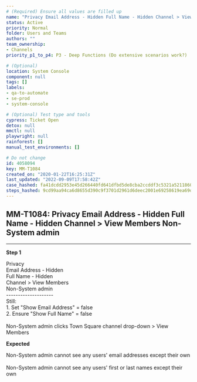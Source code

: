 ```yaml
---
# (Required) Ensure all values are filled up
name: "Privacy Email Address - Hidden Full Name - Hidden Channel > View Members Non-System admin"
status: Active
priority: Normal
folder: Users and Teams
authors: ""
team_ownership: 
- Channels
priority_p1_to_p4: P3 - Deep Functions (Do extensive scenarios work?)

# (Optional)
location: System Console
component: null
tags: []
labels: 
- qa-to-automate
- se-prod
- system-console

# (Optional) Test type and tools
cypress: Ticket Open
detox: null
mmctl: null
playwright: null
rainforest: []
manual_test_environments: []

# Do not change
id: 4058094
key: MM-T1084
created_on: "2020-01-22T16:25:31Z"
last_updated: "2022-09-09T17:58:42Z"
case_hashed: fa41dcdd2953e45d266440fd641dfbd5de8cba2ccddf3c5321a521186088d4fc4fccabb12a09bd001c6ff0ab964fc735
steps_hashed: 9cd99aa94ca6d8655d390c9f3701d2961d6deec2001e69258619ea69d1254849a1c8b085188167e74af1c57c82e4ec09
---
```


<!-- (Auto-generated) Based on frontmatter's "key" and "name" -->

## MM-T1084: Privacy Email Address - Hidden Full Name - Hidden Channel > View Members Non-System admin

---

**Step 1**

Privacy\
Email Address - Hidden\
Full Name - Hidden\
Channel > View Members\
Non-System admin\
\--------------------\
Still:\
1\. Set "Show Email Address" = false\
2\. Ensure "Show Full Name" = false\
\
Non-System admin clicks Town Square channel drop-down > View Members

**Expected**

Non-System admin cannot see any users' email addresses except their own\
\
Non-System admin cannot see any users' first or last names except their own
